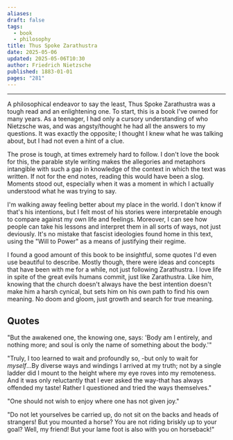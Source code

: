 ```yaml
---
aliases: 
draft: false
tags:
  - book
  - philosophy
title: Thus Spoke Zarathustra
date: 2025-05-06
updated: 2025-05-06T10:30
author: Friedrich Nietzsche
published: 1883-01-01
pages: "281"
---
```

---

A philosophical endeavor to say the least, Thus Spoke Zarathustra was a tough read and an enlightening one. To start, this is a book I've owned for many years. As a teenager, I had only a cursory understanding of who Nietzsche was, and was angsty/thought he had all the answers to my questions. It was exactly the opposite; I thought I knew what he was talking about, but I had not even a hint of a clue.

The prose is tough, at times extremely hard to follow. I don't love the book for this, the parable style writing makes the allegories and metaphors intangible with such a gap in knowledge of the context in which the text was written. If not for the end notes, reading this would have been a slog. Moments stood out, especially when it was a moment in which I actually understood what he was trying to say.

I'm walking away feeling better about my place in the world. I don't know if that's his intentions, but I felt most of his stories were interpretable enough to compare against my own life and feelings. Moreover, I can see how people can take his lessons and interpret them in all sorts of ways, not just deviously. It's no mistake that fascist ideologies found home in this text, using the "Will to Power" as a means of justifying their regime.

I found a good amount of this book to be insightful, some quotes I'd even use beautiful to describe. Mostly though, there were ideas and concepts that have been with me for a while, not just following Zarathustra. I love life in spite of the great evils humans commit, just like Zarathustra. Like him, knowing that the church doesn't always have the best intention doesn't make him a harsh cynical, but sets him on his own path to find his own meaning. No doom and gloom, just growth and search for true meaning. 

## Quotes

"But the awakened one, the knowing one, says: 'Body am I entirely, and nothing more; and soul is only the name of something about the body.'"

"Truly, I too learned to wait and profoundly so, -but only to wait for *myself*...By diverse ways and windings I arrived at my truth; not by a single ladder did I mount to the height where my eye roves into my remoteness. And it was only reluctantly that I ever asked the way-that has always offended my taste! Rather I questioned and tried the ways themselves."

"One should not wish to enjoy where one has not given joy."

"Do not let yourselves be carried up, do not sit on the backs and heads of strangers! But you mounted a horse? You are not riding briskly up to your goal? Well, my friend! But your lame foot is also with you on horseback!"